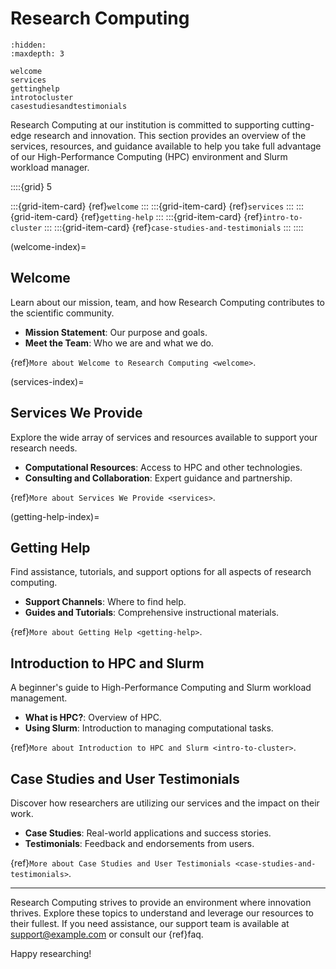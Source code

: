 # Research Computing

```{toctree}
:hidden:
:maxdepth: 3

welcome
services
gettinghelp
introtocluster
casestudiesandtestimonials
```
Research Computing at our institution is committed to supporting cutting-edge research and innovation. This section provides an overview of the services, resources, and guidance available to help you take full advantage of our High-Performance Computing (HPC) environment and Slurm workload manager.

::::{grid} 5

:::{grid-item-card} {ref}`welcome`
:::
:::{grid-item-card} {ref}`services`
:::
:::{grid-item-card} {ref}`getting-help`
:::
:::{grid-item-card} {ref}`intro-to-cluster`
:::
:::{grid-item-card} {ref}`case-studies-and-testimonials`
:::
::::

(welcome-index)=
## Welcome
Learn about our mission, team, and how Research Computing contributes to the scientific community.

- **Mission Statement**: Our purpose and goals.
- **Meet the Team**: Who we are and what we do.

{ref}`More about Welcome to Research Computing <welcome>`.

(services-index)=
## Services We Provide
Explore the wide array of services and resources available to support your research needs.

- **Computational Resources**: Access to HPC and other technologies.
- **Consulting and Collaboration**: Expert guidance and partnership.

{ref}`More about Services We Provide <services>`.

(getting-help-index)=
## Getting Help
Find assistance, tutorials, and support options for all aspects of research computing.

- **Support Channels**: Where to find help.
- **Guides and Tutorials**: Comprehensive instructional materials.

{ref}`More about Getting Help <getting-help>`.

## Introduction to HPC and Slurm
A beginner's guide to High-Performance Computing and Slurm workload management.

- **What is HPC?**: Overview of HPC.
- **Using Slurm**: Introduction to managing computational tasks.

{ref}`More about Introduction to HPC and Slurm <intro-to-cluster>`.

## Case Studies and User Testimonials
Discover how researchers are utilizing our services and the impact on their work.

- **Case Studies**: Real-world applications and success stories.
- **Testimonials**: Feedback and endorsements from users.

{ref}`More about Case Studies and User Testimonials <case-studies-and-testimonials>`.

---

Research Computing strives to provide an environment where innovation thrives. Explore these topics to understand and leverage our resources to their fullest. If you need assistance, our support team is available at support@example.com or consult our {ref}faq.

Happy researching!
